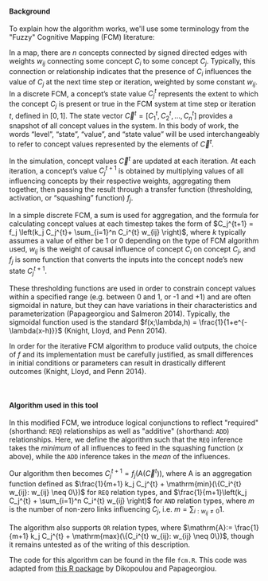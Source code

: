 #### Background

To explain how the algorithm works, we'll use some terminology from the "Fuzzy" Cognitive Mapping (FCM) literature:

In a map, there are $n$ concepts connected by signed directed edges with weights $w_{ij}$ connecting some concept $C_i$ to some concept $C_j$. Typically, this connection or relationship indicates that the presence of $C_i$ influences the value of $C_j$ at the next time step or iteration, weighted by some constant $w_{ij}$. In a discrete FCM, a concept’s state value $C_j^{t}$ represents the extent to which the concept $C_j$ is present or true in the FCM system at time step or iteration $t$, defined in $[0,1]$. The state vector $\vec{C}^{t}=[C_1^t,C_2^t,…,C_n^t]$ provides a snapshot of all concept values in the system. In this body of work, the words “level”, “state”, “value”, and “state value” will be used interchangeably to refer to concept values represented by the elements of $\vec{C}^{t}$. 

In the simulation, concept values $\vec{C}^t$ are updated at each iteration. At each iteration, a concept’s value $C_j^{t+1}$ is obtained by multiplying values of all influencing concepts by their respective weights, aggregating them together, then passing the result through a transfer function (thresholding, activation, or “squashing” function) $f_j$. 

In a simple discrete FCM, a sum is used for aggregation, and the formula for calculating concept values at each timestep takes the form of $C_j^{t+1} = f_j \left(k_j C_j^{t}+ \sum_{i=1}^n C_i^{t} w_{ij} \right)$, where $k$ typically assumes a value of either be 1 or 0 depending on the type of FCM algorithm used, $w_{ij}$ is the weight of causal influence of concept $C_i$ on concept $C_j$, and $f_j$ is some function that converts the inputs into the concept node’s new state $C_j^{t+1}$.

These thresholding functions are used in order to constrain concept values within a specified range (e.g. between 0 and 1, or -1 and +1) and are often sigmoidal in nature, but they can have variations in their characteristics and parameterization (Papageorgiou and Salmeron 2014). Typically, the sigmoidal function used is the standard $f(x;\lambda,h) = \frac{1}{1+e^{-\lambda(x-h)}}$ (Knight, Lloyd, and Penn 2014). 

In order for the iterative FCM algorithm to produce valid outputs, the choice of $f$ and its implementation must be carefully justified, as small differences in initial conditions or parameters can result in drastically different outcomes (Knight, Lloyd, and Penn 2014).

<br/>

#### Algorithm used in this tool

In this modified FCM, we introduce logical conjunctions to reflect "required" (shorthand: `REQ`) relationships as well as "additive" (shorthand: `ADD`) relationships. Here, we define the algorithm such that the `REQ` inference takes the *minimum* of all influences to feed in the squashing function ($x$ above), while the `ADD` inference takes in the *mean* of the influences. 

Our algorithm then becomes $C_j^{t+1} = f_j \left(\mathrm{A}(\vec{C}^{t}) \right)$, where $\mathrm{A}$ is an aggregation function defined as $\frac{1}{m+1} k_j C_j^{t} + \mathrm{min}(\{C_i^{t} w_{ij}: w_{ij} \neq 0\})$ for `REQ` relation types, and $\frac{1}{m+1}\left(k_j C_j^{t} + \sum_{i=1}^n C_i^{t} w_{ij} \right)$ for `AND` relation types, where $m$ is the number of non-zero links influencing $C_j$, i.e. $m=\sum_{i:w_{ij} \neq 0} 1$. 

The algorithm also supports `OR` relation types, where $\mathrm{A}:= \frac{1}{m+1} k_j C_j^{t} + \mathrm{max}(\{C_i^{t} w_{ij}: w_{ij} \neq 0\})$, though it remains untested as of the writing of this description.

The code for this algorithm can be found in the file `fcm.R`. This code was adapted from [this R package](https://cran.r-project.org/web/packages/fcm/index.html) by Dikopoulou and Papageorgiou.



